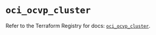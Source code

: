 # `oci_ocvp_cluster`

Refer to the Terraform Registry for docs: [`oci_ocvp_cluster`](https://registry.terraform.io/providers/oracle/oci/6.18.0/docs/resources/ocvp_cluster).
